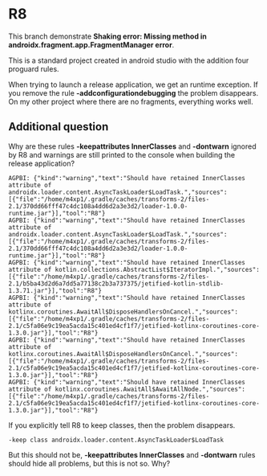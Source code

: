 # R8

This branch demonstrate **Shaking error: Missing method in androidx.fragment.app.FragmentManager error**.

This is a standard project created in android studio with the addition four proguard rules.

When trying to launch a release application, we get an runtime exception. If you remove the rule **-addconfigurationdebugging** the problem disappears. 
On my other project where there are no fragments, everything works well.

## Additional question

Why are these rules **-keepattributes InnerClasses** and **-dontwarn** ignored by R8 and warnings are still printed to the console when building the release application?

```
AGPBI: {"kind":"warning","text":"Should have retained InnerClasses attribute of androidx.loader.content.AsyncTaskLoader$LoadTask.","sources":[{"file":"/home/m4xp1/.gradle/caches/transforms-2/files-2.1/370dd66fff47c4dc108a4dd6d2a3e3d2/loader-1.0.0-runtime.jar"}],"tool":"R8"}
AGPBI: {"kind":"warning","text":"Should have retained InnerClasses attribute of androidx.loader.content.AsyncTaskLoader$LoadTask.","sources":[{"file":"/home/m4xp1/.gradle/caches/transforms-2/files-2.1/370dd66fff47c4dc108a4dd6d2a3e3d2/loader-1.0.0-runtime.jar"}],"tool":"R8"}
AGPBI: {"kind":"warning","text":"Should have retained InnerClasses attribute of kotlin.collections.AbstractList$IteratorImpl.","sources":[{"file":"/home/m4xp1/.gradle/caches/transforms-2/files-2.1/b5ba43d2d6a7dd5a77138c2b3a737375/jetified-kotlin-stdlib-1.3.71.jar"}],"tool":"R8"}
AGPBI: {"kind":"warning","text":"Should have retained InnerClasses attribute of kotlinx.coroutines.AwaitAll$DisposeHandlersOnCancel.","sources":[{"file":"/home/m4xp1/.gradle/caches/transforms-2/files-2.1/c5fa06e9c19ea5acda15c401ed4cf1f7/jetified-kotlinx-coroutines-core-1.3.0.jar"}],"tool":"R8"}
AGPBI: {"kind":"warning","text":"Should have retained InnerClasses attribute of kotlinx.coroutines.AwaitAll$DisposeHandlersOnCancel.","sources":[{"file":"/home/m4xp1/.gradle/caches/transforms-2/files-2.1/c5fa06e9c19ea5acda15c401ed4cf1f7/jetified-kotlinx-coroutines-core-1.3.0.jar"}],"tool":"R8"}
AGPBI: {"kind":"warning","text":"Should have retained InnerClasses attribute of kotlinx.coroutines.AwaitAll$AwaitAllNode.","sources":[{"file":"/home/m4xp1/.gradle/caches/transforms-2/files-2.1/c5fa06e9c19ea5acda15c401ed4cf1f7/jetified-kotlinx-coroutines-core-1.3.0.jar"}],"tool":"R8"}
```

If you explicitly tell R8 to keep classes, then the problem disappears. 

```
-keep class androidx.loader.content.AsyncTaskLoader$LoadTask
```

But this should not be, **-keepattributes InnerClasses** and **-dontwarn** rules should hide all problems, but this is not so. Why?
